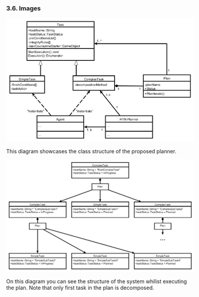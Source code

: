 ### 3.6. Images

![System UML Class Diagram](https://github.com/KrylovBoris/Hierarchical-Task-Network-planner-for-Unity/blob/master/images/UMLClass.jpg)

This diagram showcases the class structure of the proposed planner.

![Plan execution UML Object Diagram](https://github.com/KrylovBoris/Hierarchical-Task-Network-planner-for-Unity/blob/master/images/UMLObject.jpg)

On this diagram you can see the structure of the system whilist executing the plan. Note that only first task in the plan is decomposed.
